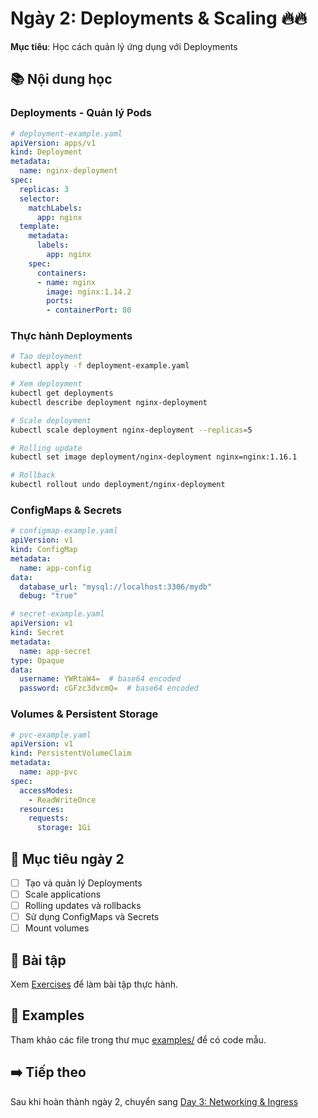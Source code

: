 # Ngày 2: Deployments & Scaling 🔥🔥

**Mục tiêu**: Học cách quản lý ứng dụng với Deployments

## 📚 **Nội dung học**

### **Deployments - Quản lý Pods**
```yaml
# deployment-example.yaml
apiVersion: apps/v1
kind: Deployment
metadata:
  name: nginx-deployment
spec:
  replicas: 3
  selector:
    matchLabels:
      app: nginx
  template:
    metadata:
      labels:
        app: nginx
    spec:
      containers:
      - name: nginx
        image: nginx:1.14.2
        ports:
        - containerPort: 80
```

### **Thực hành Deployments**
```bash
# Tạo deployment
kubectl apply -f deployment-example.yaml

# Xem deployment
kubectl get deployments
kubectl describe deployment nginx-deployment

# Scale deployment
kubectl scale deployment nginx-deployment --replicas=5

# Rolling update
kubectl set image deployment/nginx-deployment nginx=nginx:1.16.1

# Rollback
kubectl rollout undo deployment/nginx-deployment
```

### **ConfigMaps & Secrets**
```yaml
# configmap-example.yaml
apiVersion: v1
kind: ConfigMap
metadata:
  name: app-config
data:
  database_url: "mysql://localhost:3306/mydb"
  debug: "true"
```

```yaml
# secret-example.yaml
apiVersion: v1
kind: Secret
metadata:
  name: app-secret
type: Opaque
data:
  username: YWRtaW4=  # base64 encoded
  password: cGFzc3dvcmQ=  # base64 encoded
```

### **Volumes & Persistent Storage**
```yaml
# pvc-example.yaml
apiVersion: v1
kind: PersistentVolumeClaim
metadata:
  name: app-pvc
spec:
  accessModes:
    - ReadWriteOnce
  resources:
    requests:
      storage: 1Gi
```

## 🎯 **Mục tiêu ngày 2**

- [ ] Tạo và quản lý Deployments
- [ ] Scale applications
- [ ] Rolling updates và rollbacks
- [ ] Sử dụng ConfigMaps và Secrets
- [ ] Mount volumes

## 📝 **Bài tập**

Xem [Exercises](./exercises.md) để làm bài tập thực hành.

## 📁 **Examples**

Tham khảo các file trong thư mục [examples/](./examples/) để có code mẫu.

## ➡️ **Tiếp theo**

Sau khi hoàn thành ngày 2, chuyển sang [Day 3: Networking & Ingress](../day-3/README.md)
